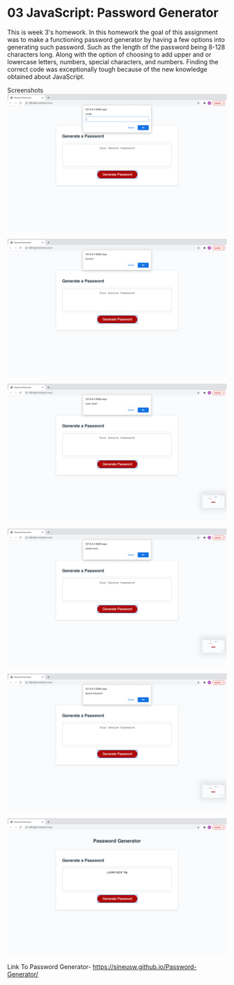 # 03 JavaScript: Password Generator

This is week 3's homework. In this homework the goal of this assignment was to make a functioning password generator by having a few options into generating such password. Such as the length of the password being 8-128 characters long. Along with the option of choosing to add upper and or lowercase letters, numbers, special characters, and numbers. Finding the correct code was exceptionally tough because of the new knowledge obtained about JavaScript.


Screenshots
![code refactor demo](/assets/images/picture1.png)

![code refactor demo](/assets/images/picture2.png)

![code refactor demo](/assets/images/picture3.png)

![code refactor demo](/assets/images/picture4.png)

![code refactor demo](/assets/images/picture5.png)

![code refactor demo](/assets/images/picture6.png)


Link To Password Generator- https://sineusw.github.io/Password-Generator/